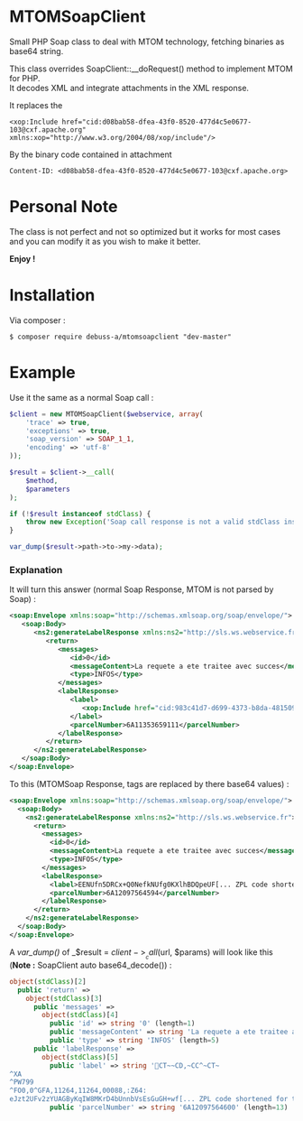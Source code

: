 # MTOMSoapClient
Small PHP Soap class to deal with MTOM technology, fetching binaries as base64 string. 

This class overrides SoapClient::__doRequest() method to implement MTOM for PHP.  
It decodes XML and integrate attachments in the XML response.

It replaces the

```
<xop:Include href="cid:d08bab58-dfea-43f0-8520-477d4c5e0677-103@cxf.apache.org" xmlns:xop="http://www.w3.org/2004/08/xop/include"/>
```

By the binary code contained in attachment

```
Content-ID: <d08bab58-dfea-43f0-8520-477d4c5e0677-103@cxf.apache.org>  
```

# Personal Note

The class is not perfect and not so optimized but it works for most cases and you can modify it as you wish to make it better.

**Enjoy !**

# Installation

Via composer :

```
$ composer require debuss-a/mtomsoapclient "dev-master"
```

# Example

Use it the same as a normal Soap call :

```php
$client = new MTOMSoapClient($webservice, array(
    'trace' => true,
    'exceptions' => true,
    'soap_version' => SOAP_1_1,
    'encoding' => 'utf-8'
));

$result = $client->__call(
    $method,
    $parameters
);

if (!$result instanceof stdClass) {
    throw new Exception('Soap call response is not a valid stdClass instance.');
}

var_dump($result->path->to->my->data);
```

### Explanation

It will turn this answer (normal Soap Response, MTOM is not parsed by Soap) :

```xml
<soap:Envelope xmlns:soap="http://schemas.xmlsoap.org/soap/envelope/">  
   <soap:Body>  
      <ns2:generateLabelResponse xmlns:ns2="http://sls.ws.webservice.fr">  
         <return>  
            <messages>  
               <id>0</id>  
               <messageContent>La requete a ete traitee avec succes</messageContent>  
               <type>INFOS</type>  
            </messages>  
            <labelResponse>  
               <label>  
                  <xop:Include href="cid:983c41d7-d699-4373-b8da-4815099ef250-3880@cxf.apache.org" xmlns:xop="http://www.w3.org/2004/08/xop/include"/>  
               </label>  
               <parcelNumber>6A11353659111</parcelNumber>  
            </labelResponse>  
         </return>  
      </ns2:generateLabelResponse>  
   </soap:Body>  
</soap:Envelope>  
```

To this (MTOMSoap Response, <xop> tags are replaced by there base64 values) :

```xml
<soap:Envelope xmlns:soap="http://schemas.xmlsoap.org/soap/envelope/">
  <soap:Body>
    <ns2:generateLabelResponse xmlns:ns2="http://sls.ws.webservice.fr">
      <return>
        <messages>
          <id>0</id>
          <messageContent>La requete a ete traitee avec succes</messageContent>
          <type>INFOS</type>
        </messages>
        <labelResponse>
          <label>EENUfn5DRCx+Q0NefkNUfg0KXlhBDQpeUF[... ZPL code shortened for the sake of this Readme.md ...]</label>
          <parcelNumber>6A12097564594</parcelNumber>
        </labelResponse>
      </return>
    </ns2:generateLabelResponse>
  </soap:Body>
</soap:Envelope>
```

A _var_dump()_ of _$result = $client->__call($url, $params) will look like this (**Note :** SoapClient auto base64_decode()) :

```php
object(stdClass)[2]
  public 'return' => 
    object(stdClass)[3]
      public 'messages' => 
        object(stdClass)[4]
          public 'id' => string '0' (length=1)
          public 'messageContent' => string 'La requete a ete traitee avec succes' (length=41)
          public 'type' => string 'INFOS' (length=5)
      public 'labelResponse' => 
        object(stdClass)[5]
          public 'label' => string 'CT~~CD,~CC^~CT~
^XA
^PW799
^FO0,0^GFA,11264,11264,00088,:Z64:
eJzt2UFv2zYUAGByKqIW8MKrD4bUnnbVsEsGuGH+wf[... ZPL code shortened for the sake of this Readme.md ...]' (length=5856)
          public 'parcelNumber' => string '6A12097564600' (length=13)
```
